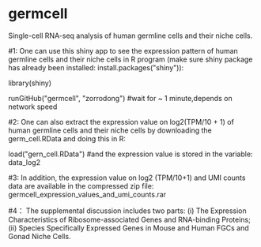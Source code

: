 # germcell
Single-cell RNA-seq analysis of human germline cells and their niche cells.

#1: 
One can use this shiny app to see the expression pattern of human germline cells and their niche cells in R program (make sure shiny package has already been installed: install.packages("shiny")):

library(shiny)

runGitHub("germcell", "zorrodong") #wait for ~ 1 minute,depends on network speed

#2: 
One can also extract the expression value on log2(TPM/10 + 1) of human germline cells and their niche cells by downloading the germ_cell.RData and doing this in R:

load("gern_cell.RData") #and the expression value is stored in the variable: data_log2

#3:
In addition, the expression value on log2 (TPM/10+1) and UMI counts data are available in the compressed zip file: germcell_expression_values_and_umi_counts.rar

#4：
The supplemental discussion includes two parts: (i) The Expression Characteristics of Ribosome-associated Genes and RNA-binding Proteins; (ii) Species Specifically Expressed Genes in Mouse and Human FGCs and Gonad Niche Cells.